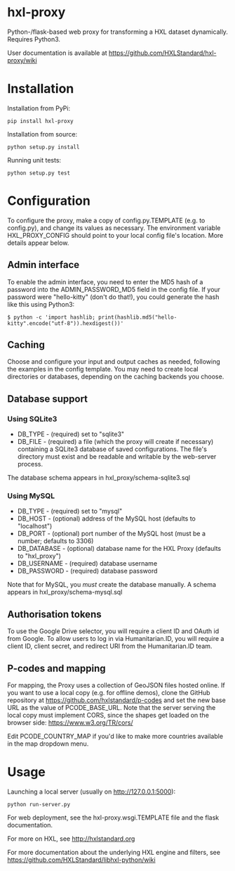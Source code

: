 hxl-proxy
=========

Python-/flask-based web proxy for transforming a HXL dataset
dynamically. Requires Python3.

User documentation is available at https://github.com/HXLStandard/hxl-proxy/wiki

# Installation

Installation from PyPi:

```
pip install hxl-proxy
```

Installation from source:

```
python setup.py install
```

Running unit tests:

```
python setup.py test
```

# Configuration

To configure the proxy, make a copy of config.py.TEMPLATE (e.g. to config.py), and change its values as necessary. The environment variable HXL\_PROXY\_CONFIG should point to your local config file's location.  More details appear below.

## Admin interface

To enable the admin interface, you need to enter the MD5 hash of a password into the ADMIN_PASSWORD_MD5 field in the config file. If your password were "hello-kitty" (don't do that!), you could generate the hash like this using Python3:

    $ python -c 'import hashlib; print(hashlib.md5("hello-kitty".encode("utf-8")).hexdigest())'

## Caching

Choose and configure your input and output caches as needed, following the examples in the config template. You may need to create local directories or databases, depending on the caching backends you choose.

## Database support

### Using SQLite3

* DB_TYPE - (required) set to "sqlite3"
* DB_FILE - (required) a file (which the proxy will create if necessary) containing a SQLite3 database of saved configurations. The file's directory must exist and be readable and writable by the web-server process.

The database schema appears in hxl_proxy/schema-sqlite3.sql

### Using MySQL

* DB_TYPE - (required) set to "mysql"
* DB_HOST - (optional) address of the MySQL host (defaults to "localhost")
* DB_PORT - (optional) port number of the MySQL host (must be a number; defaults to 3306)
* DB_DATABASE - (optional) database name for the HXL Proxy (defaults to "hxl_proxy")
* DB_USERNAME - (required) database username
* DB_PASSWORD - (required) database password

Note that for MySQL, you *must* create the database manually. A schema appears in hxl_proxy/schema-mysql.sql

## Authorisation tokens

To use the Google Drive selector, you will require a client ID and OAuth id from Google.  To allow users to log in via Humanitarian.ID, you will require a client ID, client secret, and redirect URI from the Humanitarian.ID team.

## P-codes and mapping

For mapping, the Proxy uses a collection of GeoJSON files hosted online. If you want to use a local copy (e.g. for offline demos), clone the GitHub repository at https://github.com/hxlstandard/p-codes and set the new base URL as the value of PCODE_BASE_URL. Note that the server serving the local copy must implement CORS, since the shapes get loaded on the browser side: https://www.w3.org/TR/cors/

Edit PCODE_COUNTRY_MAP if you'd like to make more countries available in the map dropdown menu.


# Usage

Launching a local server (usually on http://127.0.0.1:5000):

```
python run-server.py
```

For web deployment, see the hxl-proxy.wsgi.TEMPLATE file and the
flask documentation.

For more on HXL, see http://hxlstandard.org

For more documentation about the underlying HXL engine and filters,
see https://github.com/HXLStandard/libhxl-python/wiki
